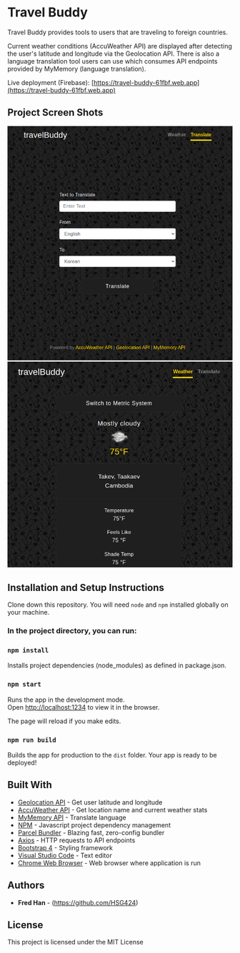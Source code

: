 # Travel Buddy

Travel Buddy provides tools to users that are traveling to foreign countries.

Current weather conditions (AccuWeather API) are displayed after detecting the user's
latitude and longitude via the Geolocation API. There is also a language translation
tool users can use which consumes API endpoints provided by MyMemory (language translation).

Live deployment (Firebase): [https://travel-buddy-61fbf.web.app](https://travel-buddy-61fbf.web.app)

## Project Screen Shots

![Weather functionality screenshot](/src/img/ss1.png?raw=true "Weather functionality screenshot")
![Translate functionality screenshot](/src/img/ss2.png?raw=true "Translate functionality screenshot")

## Installation and Setup Instructions

Clone down this repository. You will need `node` and `npm` installed globally on your machine.

### In the project directory, you can run:

### `npm install`

Installs project dependencies (node_modules) as defined in package.json.

### `npm start`

Runs the app in the development mode.\
Open [http://localhost:1234](http://localhost:1234) to view it in the browser.

The page will reload if you make edits.

### `npm run build`

Builds the app for production to the `dist` folder.
Your app is ready to be deployed!

## Built With

- [Geolocation API](https://developer.mozilla.org/en-US/docs/Web/API/Geolocation_API) - Get user latitude and longitude
- [AccuWeather API](https://developer.accuweather.com/apis) - Get location name and current weather stats
- [MyMemory API](https://mymemory.translated.net/doc/spec.php) - Translate language
- [NPM](https://www.npmjs.com) - Javascript project dependency management
- [Parcel Bundler](https://www.npmjs.com/package/parcel-bundler) - Blazing fast, zero-config bundler
- [Axios](https://github.com/axios/axios) - HTTP requests to API endpoints
- [Bootstrap 4](https://getbootstrap.com/docs/4.3/) - Styling framework
- [Visual Studio Code](https://code.visualstudio.com/) - Text editor
- [Chrome Web Browser](https://www.google.com/chrome/) - Web browser where application is run

## Authors

- **Fred Han** - (https://github.com/HSG424)

## License

This project is licensed under the MIT License
